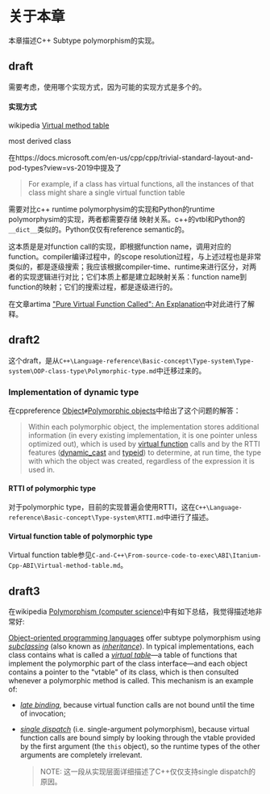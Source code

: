# 关于本章

本章描述C++ Subtype polymorphism的实现。



## draft

需要考虑，使用哪个实现方式，因为可能的实现方式是多个的。

#### 实现方式

wikipedia [Virtual method table](https://en.wikipedia.org/wiki/Virtual_method_table)



most derived class

在https://docs.microsoft.com/en-us/cpp/cpp/trivial-standard-layout-and-pod-types?view=vs-2019中提及了

> For example, if a class has virtual functions, all the instances of that class might share a single virtual function table



需要对比c++ runtime polymorphysim的实现和Python的runtime polymorphysim的实现，两者都需要存储 映射关系。c++的vtbl和Python的`__dict__`类似的。Python仅仅有reference semantic的。



这本质是是对function call的实现，即根据function name，调用对应的function。compiler编译过程中，的scope resolution过程，与上述过程也是非常类似的，都是逐级搜索；我应该根据compiler-time、runtime来进行区分，对两者的实现逻辑进行对比；它们本质上都是建立起映射关系：function name到function的映射；它们的搜索过程，都是逐级进行的。



在文章artima ["Pure Virtual Function Called": An Explanation](https://www.artima.com/cppsource/pure_virtual.html)中对此进行了解释。



## draft2

这个draft，是从`C++\Language-reference\Basic-concept\Type-system\Type-system\OOP-class-type\Polymorphic-type.md`中迁移过来的。

### Implementation of dynamic type

在cppreference [Object](https://en.cppreference.com/w/cpp/language/object)`#`[Polymorphic objects](https://en.cppreference.com/w/cpp/language/object#Polymorphic_objects)中给出了这个问题的解答：

> Within each polymorphic object, the implementation stores additional information (in every existing implementation, it is one pointer unless optimized out), which is used by [virtual function](https://en.cppreference.com/w/cpp/language/virtual) calls and by the RTTI features ([dynamic_cast](https://en.cppreference.com/w/cpp/language/dynamic_cast) and [typeid](https://en.cppreference.com/w/cpp/language/typeid)) to determine, at run time, the type with which the object was created, regardless of the expression it is used in.

#### RTTI of polymorphic type

对于polymorphic type，目前的实现普遍会使用RTTI，这在`C++\Language-reference\Basic-concept\Type-system\RTTI.md`中进行了描述。

#### Virtual function table of polymorphic type

Virtual function table参见`C-and-C++\From-source-code-to-exec\ABI\Itanium-Cpp-ABI\Virtual-method-table.md`。



## draft3

在wikipedia [Polymorphism (computer science)](https://en.wikipedia.org/wiki/Polymorphism_(computer_science))中有如下总结，我觉得描述地非常好: 

[Object-oriented programming languages](https://en.wikipedia.org/wiki/Object-oriented_programming_language) offer subtype polymorphism using *[subclassing](https://en.wikipedia.org/wiki/Subclass_(computer_science))* (also known as *[inheritance](https://en.wikipedia.org/wiki/Inheritance_in_object-oriented_programming)*). In typical implementations, each class contains what is called a *[virtual table](https://en.wikipedia.org/wiki/Virtual_table)*—a table of functions that implement the polymorphic part of the class interface—and each object contains a pointer to the "vtable" of its class, which is then consulted whenever a polymorphic method is called. This mechanism is an example of:

- *[late binding](https://en.wikipedia.org/wiki/Late_binding)*, because virtual function calls are not bound until the time of invocation;

- *[single dispatch](https://en.wikipedia.org/wiki/Single_dispatch)* (i.e. single-argument polymorphism), because virtual function calls are bound simply by looking through the vtable provided by the first argument (the `this` object), so the runtime types of the other arguments are completely irrelevant.

  > NOTE: 这一段从实现层面详细描述了C++仅仅支持single dispatch的原因。

